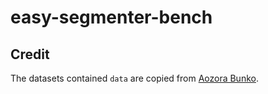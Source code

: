 # easy-segmenter-bench

## Credit

The datasets contained `data` are copied from  [Aozora Bunko](https://www.aozora.gr.jp).
